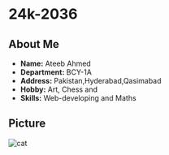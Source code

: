 # 24k-2036

## About Me

- **Name:** Ateeb Ahmed
- **Department:** BCY-1A
- **Address:** Pakistan,Hyderabad,Qasimabad
- **Hobby:** Art, Chess and
- **Skills:** Web-developing and Maths

## Picture
![cat](https://myoctocat.com/assets/images/base-octocat.svg)
